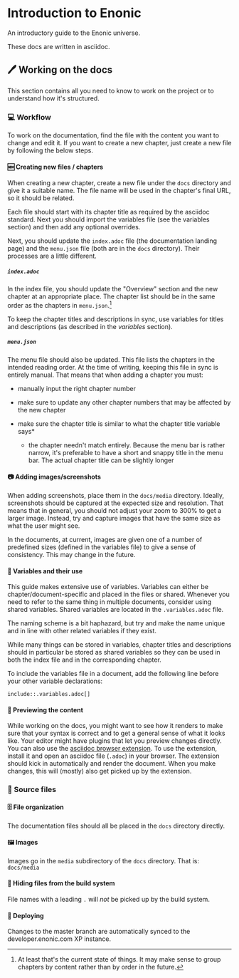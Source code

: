 # Introduction to Enonic

An introductory guide to the Enonic universe.

These docs are written in asciidoc.

## 🖊️ Working on the docs

This section contains all you need to know to work on the project or
to understand how it's structured.

### 💻 Workflow

To work on the documentation, find the file with the content you want
to change and edit it. If you want to create a new chapter, just
create a new file by following the below steps.

#### 🆕 Creating new files / chapters

When creating a new chapter, create a new file under the `docs`
directory and give it a suitable name. The file name will be used in
the chapter's final URL, so it should be related.

Each file should start with its chapter title as required by the
asciidoc standard. Next you should import the variables file (see the
variables section) and then add any optional overrides.

Next, you should update the `index.adoc` file (the documentation landing
page) and the `menu.json` file (both are in the `docs` directory).
Their processes are a little different.

##### `index.adoc`

In the index file, you should update the "Overview" section and the
new chapter at an appropriate place. The chapter list should be in the
same order as the chapters in `menu.json`.[^1]

To keep the chapter titles and descriptions in sync, use variables for
titles and descriptions (as described in the _variables_ section).

##### `menu.json`

The menu file should also be updated. This file lists the chapters in
the intended reading order. At the time of writing, keeping this file
in sync is entirely manual. That means that when adding a chapter you
must:

- manually input the right chapter number
- make sure to update any other chapter numbers that may be affected
  by the new chapter
- make sure the chapter title is similar to what the chapter title
  variable says*

  * the chapter needn't match entirely. Because the menu bar is rather
    narrow, it's preferable to have a short and snappy title in the
    menu bar. The actual chapter title can be slightly longer

#### 📷 Adding images/screenshots

When adding screenshots, place them in the `docs/media` directory.
Ideally, screenshots should be captured at the expected size and
resolution. That means that in general, you should not adjust your
zoom to 300% to get a larger image. Instead, try and capture images
that have the same size as what the user might see.

In the documents, at current, images are given one of a number of
predefined sizes (defined in the variables file) to give a sense of
consistency. This may change in the future.

#### 📛 Variables and their use

This guide makes extensive use of variables. Variables can either be
chapter/document-specific and placed in the files or shared. Whenever
you need to refer to the same thing in multiple documents, consider
using shared variables. Shared variables are located in the
`.variables.adoc` file.

The naming scheme is a bit haphazard, but try and make the name unique
and in line with other related variables if they exist.

While many things can be stored in variables, chapter titles and
descriptions should in particular be stored as shared variables so
they can be used in both the index file and in the corresponding chapter.

To include the variables file in a document, add the following line
before your other variable declarations:

``` asciidoc
include::.variables.adoc[]
```

#### 👀 Previewing the content

While working on the docs, you might want to see how it renders to
make sure that your syntax is correct and to get a general sense of
what it looks like. Your editor might have plugins that let you
preview changes directly. You can also use the [asciidoc browser
extension](https://github.com/asciidoctor/asciidoctor-browser-extension/).
To use the extension, install it and open an asciidoc file (`.adoc`)
in your browser. The extension should kick in automatically and
render the document. When you make changes, this will (mostly) also get picked
up by the extension.

### 📄 Source files

#### 🗄 File organization

The documentation files should all be placed in the `docs` directory directly.

#### 🖼️ Images

Images go in the `media` subdirectory of the `docs` directory. That
is: `docs/media`

#### 🤫 Hiding files from the build system

File names with a leading `.` will _not_ be picked up by the build system.

#### 🚢 Deploying

Changes to the master branch are automatically synced to the
developer.enonic.com XP instance.

[^1]: At least that's the current state of things. It may make sense
    to group chapters by content rather than by order in the future.
